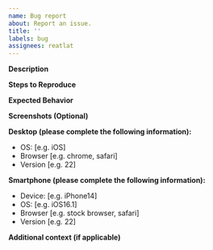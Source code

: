 ```yaml
---
name: Bug report
about: Report an issue.
title: ''
labels: bug
assignees: reatlat
---
```


**Description**


**Steps to Reproduce**


**Expected Behavior**


**Screenshots (Optional)**

**Desktop (please complete the following information):**
- OS: [e.g. iOS]
- Browser [e.g. chrome, safari]
- Version [e.g. 22]

**Smartphone (please complete the following information):**
- Device: [e.g. iPhone14]
- OS: [e.g. iOS16.1]
- Browser [e.g. stock browser, safari]
- Version [e.g. 22]

**Additional context (if applicable)**
